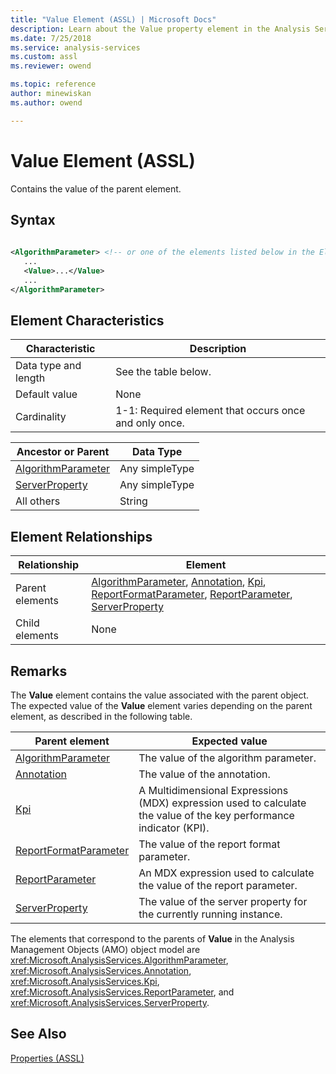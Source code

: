 ```yaml
---
title: "Value Element (ASSL) | Microsoft Docs"
description: Learn about the Value property element in the Analysis Services Scripting Language (ASSL) schema.
ms.date: 7/25/2018
ms.service: analysis-services
ms.custom: assl
ms.reviewer: owend

ms.topic: reference
author: minewiskan
ms.author: owend

---
```

# Value Element (ASSL)

  Contains the value of the parent element.  
  
## Syntax  
  
```xml  
  
<AlgorithmParameter> <!-- or one of the elements listed below in the Element Relationships table -->  
   ...  
   <Value>...</Value>  
   ...  
</AlgorithmParameter>  
```  
  
## Element Characteristics  
  
|Characteristic|Description|  
|--------------------|-----------------|  
|Data type and length|See the table below.|  
|Default value|None|  
|Cardinality|1-1: Required element that occurs once and only once.|  
  
|Ancestor or Parent|Data Type|  
|------------------------|---------------|  
|[AlgorithmParameter](../objects/algorithmparameter-element-assl.md)|Any simpleType|  
|[ServerProperty](../objects/serverproperty-element-assl.md)|Any simpleType|  
|All others|String|  
  
## Element Relationships  
  
|Relationship|Element|  
|------------------|-------------|  
|Parent elements|[AlgorithmParameter](../objects/algorithmparameter-element-assl.md), [Annotation](../objects/annotation-element-assl.md), [Kpi](../objects/kpi-element-assl.md), [ReportFormatParameter](../objects/reportformatparameter-element-asl.md), [ReportParameter](../objects/reportparameter-element-assl.md), [ServerProperty](../objects/serverproperty-element-assl.md)|  
|Child elements|None|  
  
## Remarks  
 The **Value** element contains the value associated with the parent object. The expected value of the **Value** element varies depending on the parent element, as described in the following table.  
  
|Parent element|Expected value|  
|--------------------|--------------------|  
|[AlgorithmParameter](../objects/algorithmparameter-element-assl.md)|The value of the algorithm parameter.|  
|[Annotation](../objects/annotation-element-assl.md)|The value of the annotation.|  
|[Kpi](../objects/kpi-element-assl.md)|A Multidimensional Expressions (MDX) expression used to calculate the value of the key performance indicator (KPI).|  
|[ReportFormatParameter](../objects/reportformatparameter-element-asl.md)|The value of the report format parameter.|  
|[ReportParameter](../objects/reportparameter-element-assl.md)|An MDX expression used to calculate the value of the report parameter.|  
|[ServerProperty](../objects/serverproperty-element-assl.md)|The value of the server property for the currently running instance.|  
  
 The elements that correspond to the parents of **Value** in the Analysis Management Objects (AMO) object model are <xref:Microsoft.AnalysisServices.AlgorithmParameter>, <xref:Microsoft.AnalysisServices.Annotation>, <xref:Microsoft.AnalysisServices.Kpi>, <xref:Microsoft.AnalysisServices.ReportParameter>, and <xref:Microsoft.AnalysisServices.ServerProperty>.  
  
## See Also  
 [Properties &#40;ASSL&#41;](properties-assl.md)  
  
  
